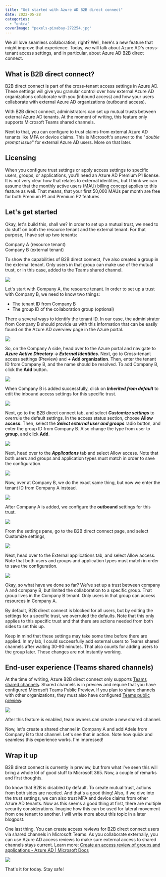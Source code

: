 ```yaml
---
title: "Get started with Azure AD B2B direct connect"
date: 2022-05-28
categories: 
  - "entra"
coverImage: "pexels-pixabay-272254.jpg"
---
```


We all love seamless collaboration, right? Well, here's a new feature that might improve that experience. Today, we will talk about Azure AD's cross-tenant access settings, and in particular, about Azure AD B2B direct connect.

## What is B2B direct connect?

B2B direct connect is part of the cross-tenant access settings in Azure AD. These settings will give you granular control over how external Azure AD organizations collaborate with you (inbound access) and how your users collaborate with external Azure AD organizations (outbound access).

With B2B direct connect, administrators can set up mutual trusts between external Azure AD tenants. At the moment of writing, this feature only supports Microsoft Teams shared channels.

Next to that, you can configure to trust claims from external Azure AD tenants like MFA or device claims. This is Microsoft's answer to the "_double prompt issue_" for external Azure AD users. More on that later.

## Licensing

When you configure trust settings or apply access settings to specific users, groups, or applications, you'll need an Azure AD Premium P1 license. It is not very clear how that relates to external identities, but I think we can assume that the monthly active users [(MAU) billing concept](https://docs.microsoft.com/en-us/azure/active-directory/external-identities/external-identities-pricing) applies to this feature as well. That means, that your first 50,000 MAUs per month are free for both Premium P1 and Premium P2 features.

## Let's get started

Okay, let's build this, shall we? In order to set up a mutual trust, we need to do stuff on both the resource tenant and the external tenant. For that purpose, I have set up two tenants:

Company A (resource tenant)  
Company B (external tenant)

To show the capabilities of B2B direct connect, I've also created a group in the external tenant. Only users in that group can make use of the mutual trust, or in this case, added to the Teams shared channel.

![](/assets/images/Whiteboard-1.png)

Let's start with Company A, the resource tenant. In order to set up a trust with Company B, we need to know two things:

- The tenant ID from Company B
- The group ID of the collaboration group (optional)

There a several ways to identify the tenant ID. In our case, the administrator from Company B should provide us with this information that can be easily found on the Azure AD overview page in the Azure portal.

![](/assets/images/image-22.png)

So, on the Company A side, head over to the Azure portal and navigate to **_Azure Active Directory -> External Identities_**. Next, go to Cross-tenant access settings (Preview) and **\+ Add organization**. Then, enter the tenant ID from Company B, and the name should be resolved. To add Company B, click the **Add** button.

![](/assets/images/image-25.png)

When Company B is added successfully, click on _**Inherited from default**_ to edit the inbound access settings for this specific trust.

![](/assets/images/image-26.png)

Next, go to the B2B direct connect tab, and select **_Customize settings_** to overrule the default settings. In the access status section, choose **Allow access**. Then, select the _**Select external user and groups**_ radio button, and enter the group ID from Company B. Also change the type from user to **group**, and click **Add**.

![](/assets/images/image-34.png)

Next, head over to the **_Applications_** tab and select Allow access. Note that both users and groups and application types must match in order to save the configuration.

![](/assets/images/image-33.png)

Now, over at Company B, we do the exact same thing, but now we enter the tenant ID from Company A instead.

![](/assets/images/image-28.png)

After Company A is added, we configure the **outbound** settings for this trust.

![](/assets/images/image-29.png)

From the settings pane, go to the B2B direct connect page, and select Customize settings,

![](/assets/images/image-31.png)

Next, head over to the External applications tab, and select Allow access. Note that both users and groups and application types must match in order to save the configuration.

![](/assets/images/image-32.png)

Okay, so what have we done so far? We've set up a trust between company A and company B, but limited the collaboration to a specific group. That group lives in the Company B tenant. Only users in that group can access resources in Company A.

By default, B2B direct connect is blocked for all users, but by editing the settings for a specific trust, we overruled the defaults. Note that this only applies to this specific trust and that there are actions needed from both sides to set this up.

Keep in mind that these settings may take some time before there are applied. In my lab, I could successfully add external users to Teams shared channels after waiting 30-90 minutes. That also counts for adding users to the group later. Those changes are not instantly working.

## End-user experience (Teams shared channels)

At the time of writing, Azure B2B direct connect only supports [Teams shared channels](https://docs.microsoft.com/en-us/microsoftteams/shared-channels). Shared channels is in preview and require that you have configured Microsoft Teams Public Preview. If you plan to share channels with other organizations, they must also have configured [Teams public preview](https://docs.microsoft.com/en-us/MicrosoftTeams/public-preview-doc-updates).

![](/assets/images/image-35.png)

After this feature is enabled, team owners can create a new shared channel.

Now, let's create a shared channel in Company A and add Adele from Company B to that channel. Let's see that in action. Note how quick and seamless this experience works. I'm impressed!

## Wrap it up

B2B direct connect is currently in preview, but from what I've seen this will bring a whole lot of good stuff to Microsoft 365. Now, a couple of remarks and first thoughts.

Do know that B2B is disabled by default. To create mutual trust, actions from both sides are needed. And that's a good thing! Also, if we dive into the trust settings, we can also trust MFA and device claims from other Azure AD tenants. Now as this seems a good thing at first, there are multiple security considerations. Imagine how this can be used for lateral movement from one tenant to another. I will write more about this topic in a later blogpost.

One last thing. You can create access reviews for B2B direct connect users via shared channels in Microsoft Teams. As you collaborate externally, you can use Azure AD access reviews to make sure external access to shared channels stays current. Learn more: [Create an access review of groups and applications - Azure AD | Microsoft Docs](https://docs.microsoft.com/en-us/azure/active-directory/governance/create-access-review?WT.mc_id=Portal-Microsoft_AAD_ERM#include-b2b-direct-connect-users-and-teams-accessing-teams-shared-channels-in-access-reviews-preview)

![](/assets/images/image-36.png)

That's it for today. Stay safe!
